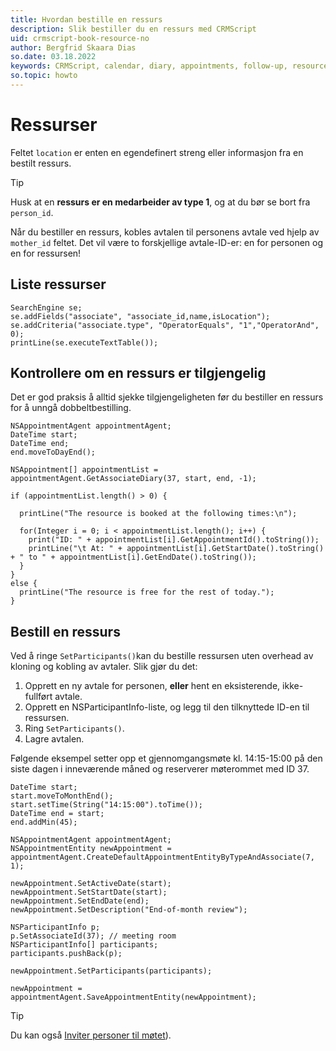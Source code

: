 ```yaml
---
title: Hvordan bestille en ressurs
description: Slik bestiller du en ressurs med CRMScript
uid: crmscript-book-resource-no
author: Bergfrid Skaara Dias
so.date: 03.18.2022
keywords: CRMScript, calendar, diary, appointments, follow-up, resource, location
so.topic: howto
---
```


# Ressurser

Feltet `location` er enten en egendefinert streng eller informasjon fra en bestilt ressurs.

> [!TIP]
> Husk  at en **ressurs er en medarbeider av type 1**,  og at du bør se bort fra `person_id`.

Når du bestiller en ressurs, kobles avtalen til personens avtale ved hjelp av `mother_id` feltet. Det vil være to forskjellige avtale-ID-er: en for personen og en for ressursen!

## Liste ressurser

```crmscript!
SearchEngine se;
se.addFields("associate", "associate_id,name,isLocation");
se.addCriteria("associate.type", "OperatorEquals", "1","OperatorAnd", 0);
printLine(se.executeTextTable());
```

## Kontrollere om en ressurs er tilgjengelig

Det er god praksis å alltid sjekke tilgjengeligheten før du bestiller en ressurs for å unngå dobbeltbestilling.

```crmscript!
NSAppointmentAgent appointmentAgent;
DateTime start;
DateTime end;
end.moveToDayEnd();

NSAppointment[] appointmentList = appointmentAgent.GetAssociateDiary(37, start, end, -1);

if (appointmentList.length() > 0) {

  printLine("The resource is booked at the following times:\n");

  for(Integer i = 0; i < appointmentList.length(); i++) {
    print("ID: " + appointmentList[i].GetAppointmentId().toString());
    printLine("\t At: " + appointmentList[i].GetStartDate().toString() + " to " + appointmentList[i].GetEndDate().toString());
  }
}
else {
  printLine("The resource is free for the rest of today.");
}
```

## Bestill en ressurs

Ved å ringe `SetParticipants()`kan du bestille ressursen uten overhead av kloning og kobling av avtaler. Slik gjør du det:

1. Opprett en ny avtale for personen, **eller** hent en eksisterende, ikke-fullført avtale.
2. Opprett en NSParticipantInfo-liste, og legg til den tilknyttede ID-en til ressursen.
3. Ring `SetParticipants()`.
4. Lagre avtalen.

Følgende eksempel setter opp et gjennomgangsmøte kl. 14:15-15:00 på den siste dagen i inneværende måned og reserverer møterommet med ID 37.

```crmscript
DateTime start;
start.moveToMonthEnd();
start.setTime(String("14:15:00").toTime());
DateTime end = start;
end.addMin(45);

NSAppointmentAgent appointmentAgent;
NSAppointmentEntity newAppointment = appointmentAgent.CreateDefaultAppointmentEntityByTypeAndAssociate(7, 1);

newAppointment.SetActiveDate(start);
newAppointment.SetStartDate(start);
newAppointment.SetEndDate(end);
newAppointment.SetDescription("End-of-month review");

NSParticipantInfo p;
p.SetAssociateId(37); // meeting room
NSParticipantInfo[] participants;
participants.pushBack(p);

newAppointment.SetParticipants(participants);

newAppointment = appointmentAgent.SaveAppointmentEntity(newAppointment);
```

> [!TIP]
> Du kan også [Inviter personer til møtet][3]).

<!-- Referenced links -->
[3]: ../../invitations.md
